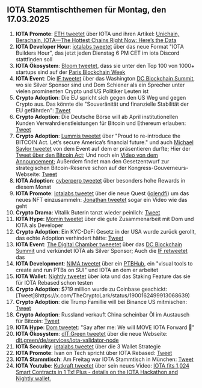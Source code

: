 ## IOTA Stammtischthemen für Montag, den 17.03.2025

1. **IOTA Promote**: [ETH tweetet](https://x.com/ETHNews_com/status/1899072277796270432) über IOTA und ihren Artikel: [Unichain, Berachain, IOTA—The Hottest Chains Right Now: Here’s the Data](https://www.ethnews.com/unichain-berachain-iota-the-hottest-chains-right-now-heres-the-data/?feed_id=7971&_unique_id=67ced88082a1c)
2. **IOTA Developer Hour**: [iotalabs tweetet](https://x.com/iotalabs_/status/1899134191847006403) über das neue Format "IOTA Builders Hour", das jetzt jeden Dienstag 6 PM CET im iota Discord stattfinden soll
3. **IOTA Ökosystem**: [Bloom tweetet](https://x.com/bloomwalletio/status/1899185136337645672), dass sie unter den Top 100 von 1000+ startups sind auf der [Paris Blockchain Week](https://x.com/ParisBlockWeek)
4. **IOTA Event**: Die [IF tweetet](https://x.com/iota/status/1899112145658277943) über das Washington [DC Blockchain Summit](https://www.dcblockchainsummit.com/), wo sie Silver Sponsor sind und Dom Schiener als ein Sprecher unter vielen prominenten Crypto und US Politiker Leuten ist
5. **Crypto Adoption**: Die EU spricht sich gegen den US Weg und gegen Crypto aus. Das könnte die "Souveränität und finanzielle Stabilität der EU gefährden": [Tweet](https://x.com/blocktrainer/status/1899397654544584959)
6. **Crypto Adoption**: Die Deutsche Börse will ab April institutionellen Kunden Verwahrdienstleistungen für Bitcoin und Ethereum erlauben: [Tweet](https://x.com/blocktrainer/status/1899399780301750395)
7. **Crypto Adoption**: [Lummis tweetet](https://x.com/SenLummis/status/1899459877480579344) über "Proud to re-introduce the BITCOIN Act. Let’s secure America’s financial future." und auch [Michael Saylor tweetet](https://x.com/BitcoinMagazine/status/1899460139691671556) von dem Event auf dem er präsentieren durfte; Hier der [Tweet über den Bitcoin Act](https://x.com/SenLummis/status/1899449083628036177); Und noch ein [Video von dem Announcement](https://x.com/BitcoinNewsCom/status/1899479646992846924); Außerdem findet man den Gesetzentwurf zur strategischen Bitcoin-Reserve schon auf der Kongress-Gouverneurs-Webseite: [Tweet](https://x.com/BitcoinMagazine/status/1899973477479731678)
8. **IOTA Adoption**: [cyberperp tweetet](https://x.com/cyberperp/status/1899435609866879108) über besonders hohe Rewards in diesem Monat
9. **IOTA Promote**: [Iotalabs tweetet](https://x.com/iotalabs_/status/1899475471319847336) über die neue Quest ([iolendfi](https://x.com/iolendfi)) um das neues NFT einzusammeln: [Jonathan tweetet](https://x.com/3rdEclips3/status/1899737827891433880) sogar ein Video wie das geht
10. **Crypto Drama**: Vitalik Buterin tanzt wieder peinlich: [Tweet](https://x.com/otteroooo/status/1899460250455204324)
11. **IOTA Hype**: [Momin tweetet](https://x.com/mominsaqib/status/1899528247655719165) über die gute Zusammenarbeit mit Dom und IOTA als Developer
12. **Crypto Adoption**: Ein KYC-DeFi Gesetz in der USA wurde zurück gerollt, das echte Adoption verhindert hätte: [Tweet](https://x.com/jchervinsky/status/1899586234248499450)
13. **IOTA Event**: [The Digital Chamber tweeetet](https://x.com/DigitalChamber/status/1899838672326807596) über das [DC Blockchain Summit](https://www.dcblockchainsummit.com/sponsors/) und verkündet IOTA als Silver Sponsor; Auch die [IF retweetet](https://x.com/iota/status/1899855666459611376) das
14. **IOTA Development**: [NIMA tweetet](https://x.com/0xBusmin/status/1899828668538503598) über ein [PTBHub](https://t.co/rUkFPbPfXc), ein "visual tools to create and run PTBs on SUI" und IOTA an dem er arbeitet
15. **IOTA Wallet**: [Nightly tweetet](https://x.com/Nightly_app/status/1900170432961024322) über iota und das Staking Feature das sie für IOTA Rebased schon testen
16. **Crypto Adoption**: $719 million wurde zu Coinbase geschickt: [Tweet]8https://x.com/TheCryptoLark/status/1900162499913068639)
17. **Crypto Adoption**: die Trump Famillie will bei Binance US mitmischen: [Tweet](https://x.com/blocktrainer/status/1900201185237221619)
18. **Crypto Adoption**: Russland verkauft China scheinbar Öl im Austausch für Bitcoin: [Tweet](https://x.com/Ashcryptoreal/status/1900450228307657176)
19. **IOTA Hype**: [Dom tweetet](https://x.com/DomSchiener/status/1900232681675276786): "Say after me: We will MOVE IOTA Forward 🚀"
20. **IOTA Ökosystem**: [dlT.Green tweetet](https://x.com/dlt_green/status/1900281119590789520) über die neue Webseite: [dlt.green/de/services/iota-validator-node](https://dlt.green/de/services/iota-validator-node)
21. **IOTA Security**: [iotalabs tweetet](https://x.com/iotalabs_/status/1899837796241605043) über die 3 Wallet Strategie
22. **IOTA Promote**: Ivan on Tech spricht über IOTA Rebased: [Tweet](https://x.com/GMZeusINV/status/1900645877976342956)
23. **IOTA Stammtisch**: Am Freitag war IOTA Stammtisch in München: [Tweet](https://x.com/IotaMunchen)
24. **IOTA Youtube**: [Kutkraft tweetet](https://x.com/kutkraft/status/1900825347723325746) über sein neues Video: [IOTA fits 1,024 Smart Contracts in 1 Tx! Plus - details on the IOTA Hackathon and Nightly wallet.](https://www.youtube.com/watch?v=hQwgH_BmYIY)
